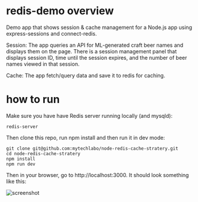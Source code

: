 # redis-demo overview
Demo app that shows session & cache management for a Node.js app using express-sessions and connect-redis.

Session: The app queries an API for ML-generated craft beer names and displays them on the page. There is a session management panel that displays session ID, time until the session expires, and the number of beer names viewed in that session. 

Cache: The app fetch/query data and save it to redis for caching.

# how to run

Make sure you have have Redis server running locally (and mysqld):

```
redis-server
```
Then clone this repo, run npm install and then run it in dev mode:

```
git clone git@github.com:mytechlabo/node-redis-cache-stratery.git
cd node-redis-cache-stratery
npm install
npm run dev
```

Then in your browser, go to http://localhost:3000. It should look something like this:

![screenshot](screenshot.png)

